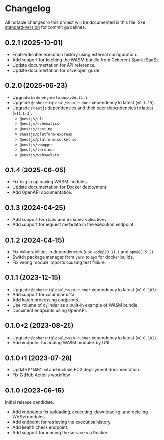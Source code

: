 # Changelog

All notable changes to this project will be documented in this file. See
[standard-version](https://github.com/conventional-changelog/standard-version)
for commit guidelines.

## 0.2.1 (2025-10-01)

- Enable/disable execution history using external configuration.
- Add support for fetching the WASM bundle from Coherent Spark (SaaS).
- Update documentation for API reference.
- Update documentation for developer guide.

## 0.2.0 (2025-06-23)

- Upgrade `Node` engine to use `v20.11.1`
- Upgrade `@coherentglobal/wasm-runner` dependency to latest (`v0.1.19`).
- Upgrade `@nestjs` dependencies and their peer dependencies to latest (`v11.1.3`).
  - `@nestjs/cli`
  - `@nestjs/schematics`
  - `@nestjs/testing`
  - `@nestjs/platform-express`
  - `@nestjs/platform-socket.io`
  - `@nestjs/swagger`
  - `@nestjs/terminus`
  - `@nestjs/websockets`

## 0.1.4 (2025-06-05)

- Fix bug in uploading WASM modules.
- Update documentation for Docker deployment.
- Add OpenAPI documentation.

## 0.1.3 (2024-04-25)

- Add support for static and dynamic validations
- Add support for request metadata in the execution endpoint

## 0.1.2 (2024-04-15)

- Fix vulnerabilities in dependencies (use `Node@20.11.1` and `npm@10.5.2`)
- Switch package manager from `yarn` to `npm` for docker builds.
- Fix wrong module imports causing test failure.

## 0.1.1 (2023-12-15)

- Upgrade `@coherentglobal/wasm-runner` dependency to latest (`v0.0.103`).
- Add support for columnar data.
- Add batch processing endpoints.
- Use volume of cylinder as a built-in example of WASM bundle.
- Document endpoints using OpenAPI.

## 0.1.0+2 (2023-08-25)

- Upgrade `@coherentglobal/wasm-runner` dependency to latest (`v0.0.102`).
- Add endpoint for adding WASM modules by URL.

## 0.1.0+1 (2023-07-28)

- Update `README.md` and include EC2 deployment documentation.
- Fix GitHub Actions workflow.

## 0.1.0 (2023-06-15)

Initial release candidate.

- Add endpoints for uploading, executing, downloading, and deleting WASM modules.
- Add endpoint for retrieving the execution history.
- Add health check endpoint.
- Add support for running the service via Docker.
